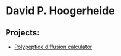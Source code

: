 # David P. Hoogerheide
## Projects:
* [Polypeptide diffusion calculator](https://github.com/usnistgov/ppdiffuse)

